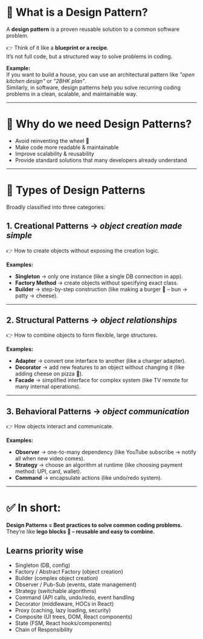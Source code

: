 # 🔹 What is a Design Pattern?

A **design pattern** is a proven reusable solution to a common software problem.

👉 Think of it like a **blueprint or a recipe**.  
It’s not full code, but a structured way to solve problems in coding.

**Example:**  
If you want to build a house, you can use an architectural pattern like *"open kitchen design"* or *"2BHK plan"*.  
Similarly, in software, design patterns help you solve recurring coding problems in a clean, scalable, and maintainable way.

---

# 🔹 Why do we need Design Patterns?

- Avoid reinventing the wheel 🛞  
- Make code more readable & maintainable  
- Improve scalability & reusability  
- Provide standard solutions that many developers already understand  

---

# 🔹 Types of Design Patterns

Broadly classified into three categories:

## 1. Creational Patterns → *object creation made simple*
👉 How to create objects without exposing the creation logic.

**Examples:**
- **Singleton** → only one instance (like a single DB connection in app).  
- **Factory Method** → create objects without specifying exact class.  
- **Builder** → step-by-step construction (like making a burger 🍔 – bun → patty → cheese).  

---

## 2. Structural Patterns → *object relationships*
👉 How to combine objects to form flexible, large structures.

**Examples:**
- **Adapter** → convert one interface to another (like a charger adapter).  
- **Decorator** → add new features to an object without changing it (like adding cheese on pizza 🍕).  
- **Facade** → simplified interface for complex system (like TV remote for many internal operations).  

---

## 3. Behavioral Patterns → *object communication*
👉 How objects interact and communicate.

**Examples:**
- **Observer** → one-to-many dependency (like YouTube subscribe → notify all when new video comes).  
- **Strategy** → choose an algorithm at runtime (like choosing payment method: UPI, card, wallet).  
- **Command** → encapsulate actions (like undo/redo system).  

---

# ✅ In short:
**Design Patterns = Best practices to solve common coding problems.**  
They’re like **lego blocks 🧩 – reusable and easy to combine.**


## Learns priority wise
- Singleton (DB, config)
- Factory / Abstract Factory (object creation)
- Builder (complex object creation)
- Observer / Pub-Sub (events, state management)
- Strategy (switchable algorithms)
- Command (API calls, undo/redo, event handling
- Decorator (middleware, HOCs in React)
- Proxy (caching, lazy loading, security)
- Composite (UI trees, DOM, React components)
- State (FSM, React hooks/components)
- Chain of Responsibility